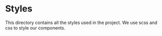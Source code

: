 # Styles
This directory contains all the styles used in the project. We use scss and css to style our components.